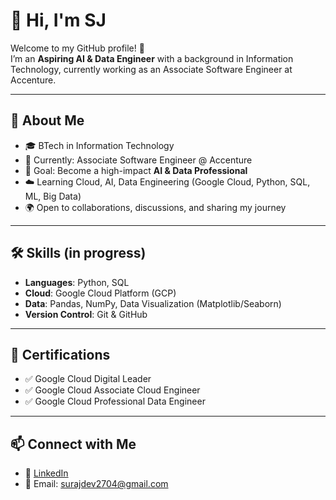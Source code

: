 # 👋 Hi, I'm SJ  

Welcome to my GitHub profile! 🚀  
I’m an **Aspiring AI & Data Engineer** with a background in Information Technology, currently working as an Associate Software Engineer at Accenture.  

---

## 🌱 About Me  
- 🎓 BTech in Information Technology  
- 💼 Currently: Associate Software Engineer @ Accenture  
- 🎯 Goal: Become a high-impact **AI & Data Professional**  
- ☁️ Learning Cloud, AI, Data Engineering (Google Cloud, Python, SQL, ML, Big Data)  
- 🌍 Open to collaborations, discussions, and sharing my journey  

---

## 🛠️ Skills (in progress)  
- **Languages**: Python, SQL  
- **Cloud**: Google Cloud Platform (GCP)  
- **Data**: Pandas, NumPy, Data Visualization (Matplotlib/Seaborn)  
- **Version Control**: Git & GitHub  

---

## 🏅 Certifications  
- ✅ Google Cloud Digital Leader  
- ✅ Google Cloud Associate Cloud Engineer  
- ✅ Google Cloud Professional Data Engineer  

---

## 📫 Connect with Me  
- 💼 [LinkedIn](https://www.linkedin.com/in/suraj-d-2a3029266/) 
- 📧 Email: surajdev2704@gmail.com 
